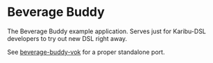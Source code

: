 # Beverage Buddy

The Beverage Buddy example application. Serves just for Karibu-DSL developers to
try out new DSL right away.

See [beverage-buddy-vok](https://github.com/mvysny/beverage-buddy-vok)
for a proper standalone port.

